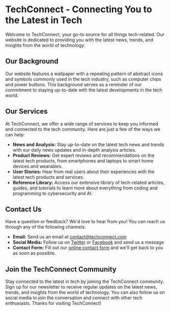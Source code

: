 <!--font:Great Vibes-->

# TechConnect - Connecting You to the Latest in Tech

Welcome to TechConnect, your go-to source for all things tech-related. Our website is dedicated to providing you with the latest news, trends, and insights from the world of technology. 

## Our Background

Our website features a wallpaper with a repeating pattern of abstract icons and symbols commonly used in the tech industry, such as computer chips and power buttons. This background serves as a reminder of our commitment to staying up-to-date with the latest developments in the tech world.

## Our Services

At TechConnect, we offer a wide range of services to keep you informed and connected to the tech community. Here are just a few of the ways we can help:

- **News and Analysis:** Stay up-to-date on the latest tech news and trends with our daily news updates and in-depth analysis articles.
- **Product Reviews:** Get expert reviews and recommendations on the latest tech products, from smartphones and laptops to smart home devices and wearables.
- **User Stories:** Hear from real users about their experiences with the latest tech products and services.
- **Reference Library:** Access our extensive library of tech-related articles, guides, and tutorials to learn more about everything from coding and programming to cybersecurity and AI.

## Contact Us

Have a question or feedback? We'd love to hear from you! You can reach us through any of the following channels:

- **Email:** Send us an email at [contact@techconnect.com](mailto:contact@techconnect.com)
- **Social Media:** Follow us on [Twitter](#) or [Facebook](#) and send us a message
- **Contact Form:** Fill out our [online contact form](#) and we'll get back to you as soon as possible.

## Join the TechConnect Community

Stay connected to the latest in tech by joining the TechConnect community. Sign up for our newsletter to receive regular updates on the latest news, trends, and insights from the world of technology. You can also follow us on social media to join the conversation and connect with other tech enthusiasts. Thanks for visiting TechConnect!

<!--

Write me content for website with wallpaper which alt text is:

"A wallpaper with a repeating pattern of abstract icons and symbols commonly used in the tech industry, such as computer chips and power buttons."

The name/title of the page should not be 1:1 copy of the alt text but rather a real content of the website which is using this wallpaper.

- Use markdown format 
- Start with heading
- Heading should be short and concise
- The content should look like a real website 
- The website should not be about the wallpaper, wallpaper is just a related background
- Heading should be contain work "wallpaper" or "background"
- Include real sections like references, contact, user stories, etc. use things relevant to the page purpose.
- Feel free to use structure like headings, bullets, numbering, blockquotes, paragraphs, horizontal lines, etc.
- You can use formatting like bold or _italic_
- You can include UTF-8 emojis
- Links should be only #hash anchors (and you can refer to the document itself)
- Do not include images


---


# TechConnect - Connecting You to the Latest in Tech

Welcome to TechConnect, your go-to source for all things tech-related. Our website is dedicated to providing you with the latest news, trends, and insights from the world of technology. 

## Our Background

Our website features a wallpaper with a repeating pattern of abstract icons and symbols commonly used in the tech industry, such as computer chips and power buttons. This background serves as a reminder of our commitment to staying up-to-date with the latest developments in the tech world.

## Our Services

At TechConnect, we offer a wide range of services to keep you informed and connected to the tech community. Here are just a few of the ways we can help:

- **News and Analysis:** Stay up-to-date on the latest tech news and trends with our daily news updates and in-depth analysis articles.
- **Product Reviews:** Get expert reviews and recommendations on the latest tech products, from smartphones and laptops to smart home devices and wearables.
- **User Stories:** Hear from real users about their experiences with the latest tech products and services.
- **Reference Library:** Access our extensive library of tech-related articles, guides, and tutorials to learn more about everything from coding and programming to cybersecurity and AI.

## Contact Us

Have a question or feedback? We'd love to hear from you! You can reach us through any of the following channels:

- **Email:** Send us an email at [contact@techconnect.com](mailto:contact@techconnect.com)
- **Social Media:** Follow us on [Twitter](#) or [Facebook](#) and send us a message
- **Contact Form:** Fill out our [online contact form](#) and we'll get back to you as soon as possible.

## Join the TechConnect Community

Stay connected to the latest in tech by joining the TechConnect community. Sign up for our newsletter to receive regular updates on the latest news, trends, and insights from the world of technology. You can also follow us on social media to join the conversation and connect with other tech enthusiasts. Thanks for visiting TechConnect!

-->
